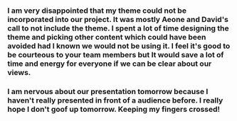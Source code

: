 ### I am very disappointed that my theme could not be incorporated into our project. It was mostly Aeone and David's call to not include the theme. I spent a lot of time designing the theme and picking other content which could have been avoided had I known we would not be using it. I feel it's good to be courteous to your team members but It would save a lot of time and energy for everyone if we can be clear about our views.

### I am nervous about our presentation tomorrow because I haven't really presented in front of a audience before. I really hope I don't goof up tomorrow. Keeping my fingers crossed!  
